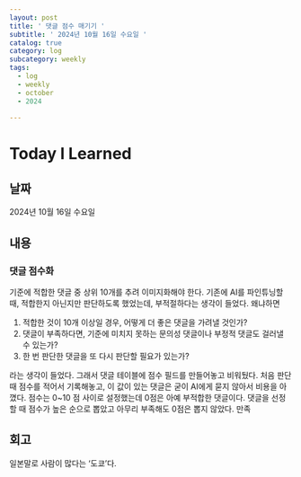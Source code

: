 ```yaml
---
layout: post
title: ' 댓글 점수 매기기 '
subtitle: ' 2024년 10월 16일 수요일 '
catalog: true
category: log
subcategory: weekly
tags:
  - log
  - weekly
  - october
  - 2024

---
```


# Today I Learned

## 날짜

2024년 10월 16일 수요일

## 내용

### 댓글 점수화

기준에 적합한 댓글 중 상위 10개를 추려 이미지화해야 한다. 기존에 AI를 파인튜닝할 때, 적합한지 아닌지만 판단하도록 했었는데, 부적절하다는 생각이 들었다. 왜냐하면

1. 적합한 것이 10개 이상일 경우, 어떻게 더 좋은 댓글을 가려낼 것인가?
2. 댓글이 부족하다면, 기준에 미치지 못하는 문의성 댓글이나 부정적 댓글도 걸러낼 수 있는가?
3. 한 번 판단한 댓글을 또 다시 판단할 필요가 있는가?

라는 생각이 들었다. 그래서 댓글 테이블에 점수 필드를 만들어놓고 비워뒀다. 처음 판단 때 점수를 적어서 기록해놓고, 이 값이 있는 댓글은 굳이 AI에게 묻지 않아서 비용을 아꼈다. 점수는 0~10 점 사이로 설정했는데 0점은 아예 부적합한 댓글이다. 댓글을 선정할 때 점수가 높은 순으로 뽑았고 아무리 부족해도 0점은 뽑지 않았다. 만족

## 회고

일본말로 사람이 많다는 ‘도쿄’다.